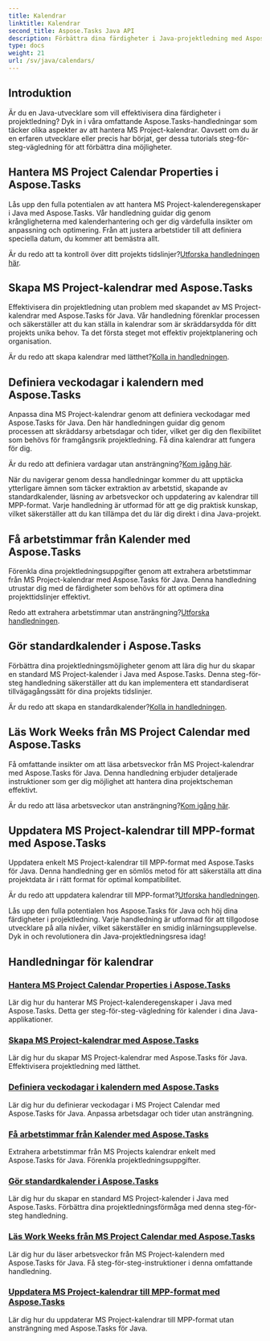 ```yaml
---
title: Kalendrar
linktitle: Kalendrar
second_title: Aspose.Tasks Java API
description: Förbättra dina färdigheter i Java-projektledning med Aspose.Tasks handledningar. Bemästra kalenderhantering, skapa, definiera veckodagar och uppdatera kalendrar med lätthet.
type: docs
weight: 21
url: /sv/java/calendars/
---
```

## Introduktion

Är du en Java-utvecklare som vill effektivisera dina färdigheter i projektledning? Dyk in i våra omfattande Aspose.Tasks-handledningar som täcker olika aspekter av att hantera MS Project-kalendrar. Oavsett om du är en erfaren utvecklare eller precis har börjat, ger dessa tutorials steg-för-steg-vägledning för att förbättra dina möjligheter.

## Hantera MS Project Calendar Properties i Aspose.Tasks
Lås upp den fulla potentialen av att hantera MS Project-kalenderegenskaper i Java med Aspose.Tasks. Vår handledning guidar dig genom krångligheterna med kalenderhantering och ger dig värdefulla insikter om anpassning och optimering. Från att justera arbetstider till att definiera speciella datum, du kommer att bemästra allt.

 Är du redo att ta kontroll över ditt projekts tidslinjer?[Utforska handledningen här](./properties/).

## Skapa MS Project-kalendrar med Aspose.Tasks
Effektivisera din projektledning utan problem med skapandet av MS Project-kalendrar med Aspose.Tasks för Java. Vår handledning förenklar processen och säkerställer att du kan ställa in kalendrar som är skräddarsydda för ditt projekts unika behov. Ta det första steget mot effektiv projektplanering och organisation.

 Är du redo att skapa kalendrar med lätthet?[Kolla in handledningen](./create/).

## Definiera veckodagar i kalendern med Aspose.Tasks
Anpassa dina MS Project-kalendrar genom att definiera veckodagar med Aspose.Tasks för Java. Den här handledningen guidar dig genom processen att skräddarsy arbetsdagar och tider, vilket ger dig den flexibilitet som behövs för framgångsrik projektledning. Få dina kalendrar att fungera för dig.

 Är du redo att definiera vardagar utan ansträngning?[Kom igång här](./define-weekdays/).

När du navigerar genom dessa handledningar kommer du att upptäcka ytterligare ämnen som täcker extraktion av arbetstid, skapande av standardkalender, läsning av arbetsveckor och uppdatering av kalendrar till MPP-format. Varje handledning är utformad för att ge dig praktisk kunskap, vilket säkerställer att du kan tillämpa det du lär dig direkt i dina Java-projekt.

## Få arbetstimmar från Kalender med Aspose.Tasks
Förenkla dina projektledningsuppgifter genom att extrahera arbetstimmar från MS Project-kalendrar med Aspose.Tasks för Java. Denna handledning utrustar dig med de färdigheter som behövs för att optimera dina projekttidslinjer effektivt.

 Redo att extrahera arbetstimmar utan ansträngning?[Utforska handledningen](./working-hours/).

## Gör standardkalender i Aspose.Tasks
Förbättra dina projektledningsmöjligheter genom att lära dig hur du skapar en standard MS Project-kalender i Java med Aspose.Tasks. Denna steg-för-steg handledning säkerställer att du kan implementera ett standardiserat tillvägagångssätt för dina projekts tidslinjer.

 Är du redo att skapa en standardkalender?[Kolla in handledningen](./make-standard/).

## Läs Work Weeks från MS Project Calendar med Aspose.Tasks
Få omfattande insikter om att läsa arbetsveckor från MS Project-kalendrar med Aspose.Tasks för Java. Denna handledning erbjuder detaljerade instruktioner som ger dig möjlighet att hantera dina projektscheman effektivt.

 Är du redo att läsa arbetsveckor utan ansträngning?[Kom igång här](./read-work-weeks/).

## Uppdatera MS Project-kalendrar till MPP-format med Aspose.Tasks
Uppdatera enkelt MS Project-kalendrar till MPP-format med Aspose.Tasks för Java. Denna handledning ger en sömlös metod för att säkerställa att dina projektdata är i rätt format för optimal kompatibilitet.

 Är du redo att uppdatera kalendrar till MPP-format?[Utforska handledningen](./update-to-mpp/).

Lås upp den fulla potentialen hos Aspose.Tasks för Java och höj dina färdigheter i projektledning. Varje handledning är utformad för att tillgodose utvecklare på alla nivåer, vilket säkerställer en smidig inlärningsupplevelse. Dyk in och revolutionera din Java-projektledningsresa idag!
## Handledningar för kalendrar
### [Hantera MS Project Calendar Properties i Aspose.Tasks](./properties/)
Lär dig hur du hanterar MS Project-kalenderegenskaper i Java med Aspose.Tasks. Detta ger steg-för-steg-vägledning för kalender i dina Java-applikationer.
### [Skapa MS Project-kalendrar med Aspose.Tasks](./create/)
Lär dig hur du skapar MS Project-kalendrar med Aspose.Tasks för Java. Effektivisera projektledning med lätthet.
### [Definiera veckodagar i kalendern med Aspose.Tasks](./define-weekdays/)
Lär dig hur du definierar veckodagar i MS Project Calendar med Aspose.Tasks för Java. Anpassa arbetsdagar och tider utan ansträngning.
### [Få arbetstimmar från Kalender med Aspose.Tasks](./working-hours/)
Extrahera arbetstimmar från MS Projects kalendrar enkelt med Aspose.Tasks för Java. Förenkla projektledningsuppgifter.
### [Gör standardkalender i Aspose.Tasks](./make-standard/)
Lär dig hur du skapar en standard MS Project-kalender i Java med Aspose.Tasks. Förbättra dina projektledningsförmåga med denna steg-för-steg handledning.
### [Läs Work Weeks från MS Project Calendar med Aspose.Tasks](./read-work-weeks/)
Lär dig hur du läser arbetsveckor från MS Project-kalendern med Aspose.Tasks för Java. Få steg-för-steg-instruktioner i denna omfattande handledning.
### [Uppdatera MS Project-kalendrar till MPP-format med Aspose.Tasks](./update-to-mpp/)
Lär dig hur du uppdaterar MS Project-kalendrar till MPP-format utan ansträngning med Aspose.Tasks för Java.